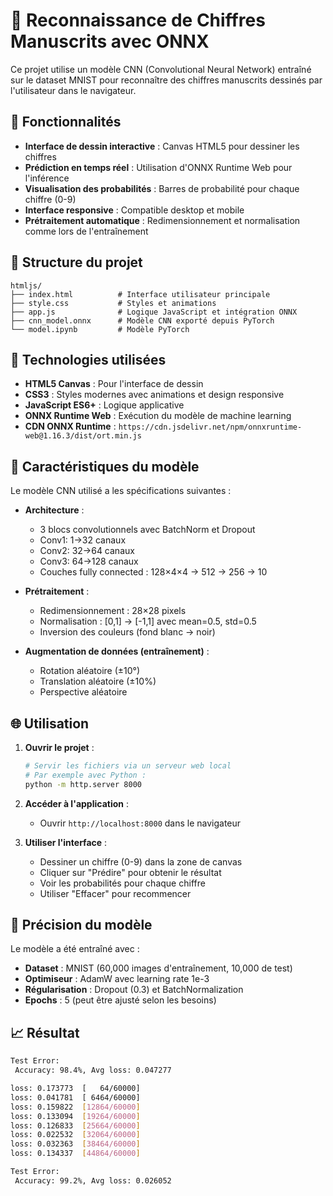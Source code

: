 # 🎨 Reconnaissance de Chiffres Manuscrits avec ONNX

Ce projet utilise un modèle CNN (Convolutional Neural Network) entraîné sur le dataset MNIST pour reconnaître des chiffres manuscrits dessinés par l'utilisateur dans le navigateur.

## 🚀 Fonctionnalités

- **Interface de dessin interactive** : Canvas HTML5 pour dessiner les chiffres
- **Prédiction en temps réel** : Utilisation d'ONNX Runtime Web pour l'inférence
- **Visualisation des probabilités** : Barres de probabilité pour chaque chiffre (0-9)
- **Interface responsive** : Compatible desktop et mobile
- **Prétraitement automatique** : Redimensionnement et normalisation comme lors de l'entraînement

## 📁 Structure du projet

```
htmljs/
├── index.html          # Interface utilisateur principale
├── style.css           # Styles et animations
├── app.js              # Logique JavaScript et intégration ONNX
├── cnn_model.onnx      # Modèle CNN exporté depuis PyTorch
└── model.ipynb         # Modèle PyTorch
```

## 🔧 Technologies utilisées

- **HTML5 Canvas** : Pour l'interface de dessin
- **CSS3** : Styles modernes avec animations et design responsive
- **JavaScript ES6+** : Logique applicative
- **ONNX Runtime Web** : Exécution du modèle de machine learning
- **CDN ONNX Runtime** : `https://cdn.jsdelivr.net/npm/onnxruntime-web@1.16.3/dist/ort.min.js`

## 🧠 Caractéristiques du modèle

Le modèle CNN utilisé a les spécifications suivantes :

- **Architecture** :
  - 3 blocs convolutionnels avec BatchNorm et Dropout
  - Conv1: 1→32 canaux
  - Conv2: 32→64 canaux  
  - Conv3: 64→128 canaux
  - Couches fully connected : 128×4×4 → 512 → 256 → 10

- **Prétraitement** :
  - Redimensionnement : 28×28 pixels
  - Normalisation : [0,1] → [-1,1] avec mean=0.5, std=0.5
  - Inversion des couleurs (fond blanc → noir)

- **Augmentation de données (entraînement)** :
  - Rotation aléatoire (±10°)
  - Translation aléatoire (±10%)
  - Perspective aléatoire

## 🌐 Utilisation

1. **Ouvrir le projet** :
   ```bash
   # Servir les fichiers via un serveur web local
   # Par exemple avec Python :
   python -m http.server 8000
   ```

2. **Accéder à l'application** :
   - Ouvrir `http://localhost:8000` dans le navigateur

3. **Utiliser l'interface** :
   - Dessiner un chiffre (0-9) dans la zone de canvas
   - Cliquer sur "Prédire" pour obtenir le résultat
   - Voir les probabilités pour chaque chiffre
   - Utiliser "Effacer" pour recommencer

## 🎯 Précision du modèle

Le modèle a été entraîné avec :
- **Dataset** : MNIST (60,000 images d'entraînement, 10,000 de test)
- **Optimiseur** : AdamW avec learning rate 1e-3
- **Régularisation** : Dropout (0.3) et BatchNormalization
- **Epochs** : 5 (peut être ajusté selon les besoins)

## 📈 Résultat

```bash
Test Error: 
 Accuracy: 98.4%, Avg loss: 0.047277 

loss: 0.173773  [   64/60000]
loss: 0.041781  [ 6464/60000]
loss: 0.159822  [12864/60000]
loss: 0.133094  [19264/60000]
loss: 0.126833  [25664/60000]
loss: 0.022532  [32064/60000]
loss: 0.032363  [38464/60000]
loss: 0.134337  [44864/60000]

Test Error: 
 Accuracy: 99.2%, Avg loss: 0.026052 
```
